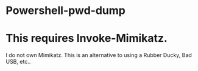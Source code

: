 # Powershell-pwd-dump
# This requires Invoke-Mimikatz.
I do not own Mimikatz.
This is an alternative to using a Rubber Ducky, Bad USB, etc..
